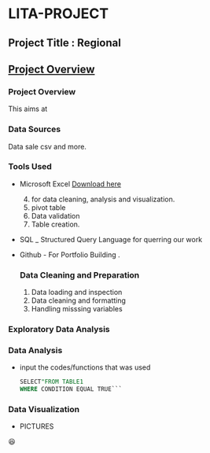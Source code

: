# LITA-PROJECT
## Project Title : Regional 


[Project Overview](#project-overview)
---
### Project Overview
This aims at 

### Data Sources
Data sale csv and more.

### Tools Used
- Microsoft Excel [Download here](https://www.microsoft.com)

   4. for data cleaning, analysis and visualization.
   1. pivot table
   2. Data validation
   3. Table creation.
      
- SQL _ Structured Query Language for querring our work
- Github - For Portfolio Building .

  ### Data Cleaning and Preparation

   1. Data loading and inspection
   2. Data cleaning and formatting
   3. Handling misssing variables

 ### Exploratory Data Analysis


### Data Analysis
 - input the codes/functions that was used
   ```SQL
   SELECT"FROM TABLE1
   WHERE CONDITION EQUAL TRUE```
   
### Data Visualization

- PICTURES

😆

